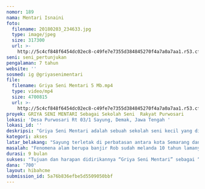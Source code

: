 ```yaml
---
nomor: 189
nama: Mentari Isnaini
foto:
  filename: 20180203_234633.jpg
  type: image/jpeg
  size: 317300
  url: >-
    http://5c4cf848f6454dc02ec8-c49fe7e7355d384845270f4a7a0a7aa1.r53.cf2.rackcdn.com/dfafc336-41ea-4639-a72a-61fc5e4e42ec/20180203_234633.jpg
seni: seni_pertunjukan
pengalaman: 7 tahun
website: ''
sosmed: ig @griyasenimentari
file:
  filename: Griya Seni Mentari 5 Mb.mp4
  type: video/mp4
  size: 4700815
  url: >-
    http://5c4cf848f6454dc02ec8-c49fe7e7355d384845270f4a7a0a7aa1.r53.cf2.rackcdn.com/b0064ee1-31a1-4ab9-91c4-a3f99625f115/Griya%20Seni%20Mentari%205%20Mb.mp4
proyek: GRIYA SENI MENTARI Sebagai Sekolah Seni  Rakyat Purwosari
lokasi: 'Desa Purwosari Rt 03/1 Sayung, Demak, Jawa Tengah '
lokasi_id: ''
deskripsi: "Griya Seni Mentari adalah sebuah sekolah seni kecil yang didirikan untuk proses belajar mengajar dalam bidang seni tari dan seni rupa,  aktif sejak Desember 2016. Ide ini muncul karena saya ingin sekali mengembangkan sayap saya dalam bekarya membuat pertunjukan, dan berbagi ilmu tentang cara-cara menari dan berteater. Saya mulai mengajak sang suami Siswahyu Nugroho (29 tahun) untuk ikut terlibat dalam mengajar di kelas seni rupa, saya pun membentuk tim tari yang terdiri dari 5 orang perempuan yaitu saya Mentari Isnaini (25 tahun), beserta sahabat-sahabat saya bernama Jazirrotul Ma’na (18 tahun), Mufida Rahmayani (18 tahun), Fatcha Nurlaili Salfa (18 tahun) dan ibu tercinta saya Muniah (51 tahun).\r\n\tDengan program “Dana Hibah Untuk Perempuan Pelaku Seni” ini. Kami ingin membuat  sekolah seni yang tidak hanya memiliki kelas seni tari dan seni rupa, namun juga terdapat kelas seni musik, kelas teater dan kelas olah tubuh/yoga. Membangun sekolah seni ini menjadi lebih luas dan menarik lagi, serta mempunyai fasilitas yang lebih memadai. Dengan demikian saya akan menjadikan “Griya Seni Mentari” sebagai “Sekolah Seni Rakyat Purwosari”, agar masyarakat sadar bahwa sekolah seni ini bukan hanya milik saya dan tim, melainkan untuk mereka yang mau belajar, berdiskusi, serta membuat karya tentang seni."
kategori: akses
latar_belakang: "Sayung terletak di perbatasan antara kota Semarang dan Demak, sekolah seni kami berjarak 4 km dari pantai Morosari. Pasang air laut yang tinggi menyebabkan hampir sebagian besar rumah warga terendam banjir rob. Hal ini berdampak pada perubahan sosial dan ekonomi warga Desa Purwosari, seperti area bermain untuk anak-anak yang sudah semakin langka, tidak ada ruang untuk berekspresi bagi masyarakat di bidang seni, bahkan jarang sekali ada tempat bagi ibu-ibu untuk saling bersosialisasi.\r\nNampaknya banjir rob membuat ruang berkarya menjadi sempit, Griya Seni Mentari yang dibangun pada bulan November 2016 kini sudah terendam air rob, ruang untuk belajar dan berdiskusi sudah tak nyaman lagi sehingga kami para pelaku seni terhambat dalam menjalankan visi dan misi. \r\nSelain itu kami juga ingin mengembalikan semangat anak muda dalam berkreatifitas, pasalnya Kampoeng Pelangi yang sudah dibuat pada bulan Agustus 2017 di desa kami, kini sudah rusak akibat dari tingginya air rob.\r\nHal inilah yang membuat saya ingin memperbaiki sekolah kecil kami menjadi sebuah wadah untuk berkarya dan berdiskusi serta tempat belajar yang lebih layak lagi. Bukan hanya untuk kami para pelaku seni dalam mencapai visi misi namun juga akan memberikan sedikit solusi dan harapan bagi masyarakat di desa kami untuk bisa kembali berkarya."
masalah: "Fenomena alam berupa banjir Rob sudah melanda 10 tahun lamanya sehingga beban ekonomi yang ditanggung, membuat warga Desa Purwosari tak mampu lagi meninggikan rumah-rumah mereka, bahkan tak banyak pula yang pergi meninggalkan kediamannya begitu saja. Siapapun seperti tak sanggup melawan kondisi alam ini. Sekolah seni yang kami dirikan semakin membuat masyarakat tidak tertarik untuk bergabung, karena kondisi tempat yang tidak begitu luas dan sudah tidak nyaman lagi.\r\n\tMasalah berikutnya berkaitan dengan dana, kami sudah 4 kali meninggikan rumah dan beban ekonomi yang kami tanggung sudah sangat berat (Pasalnya kami terpaksa berhutang), namun rasa ingin mencapai visi misi semakin kuat. Sehingga kami harus membangun sekolah seni dengan kondisi yang lebih baik dan layak, agar warga Desa Purwosari khususnya anak-anak tertarik bergabung dalam berkegiatan seni.\r\nSaya percaya pada sebuah ayat yang mengatakan “Sesungguhnya Allah tidak akan merubah suatu kaum sebelum mereka mengubah keadaan mereka sendiri” (Qs.as-Ra’d:11). Dengan demikian bukan banjir Rob yang akan saya atasi, melainkan dengan memperbaiki kondisi sosial dan ekonomi warga Desa Purwosari, yaitu dengan menciptakan berbagai jenis karya dari warga desa, dikumpulkan, dipamerkan ,diekspos lalu berkembang menjadi sebuah “Desa Seni Purwosari”, dengan memanfaat kan tempat-tempat akibat banjir rob sebagai daya tarik."
durasi: 9 bulan
sukses: "Tujuan dan harapan didirikannya “Griya Seni Mentari” sebagai “Sekolah Seni Rakyat Purwosari” yaitu menciptakan ruang diskusi dan berkarya, menfasilitasi kegiatan belajar mengajar di bidang seni, mengubah  mindset warga terkait fenomena banjr rob, serta memperbaiki sosial dan ekonomi masyarakat Desa Purwosari.\r\n\tJika sudah ada wadah yang kuat untuk para pelaku seni maka hal ini akan menimbulkan antusiasme masyarakat serta akan melahirkan dan mendorong anak-anak muda untuk terus membuat karya yang dapat disajikan kepada seluruh warga desa maupun luar Desa. Jangka panjang dari berkegiatan seni ini akan bermuara pada terbentuknya “Desa Seni Rakyat Purwosari” sebagai salah satu destinasi wisata di Kabupaten Demak dengan memanfaatkan fenomena rob sebagai daya tarik."
dana: '700'
layout: hibahcme
submission_id: 5a76b836efbe5d5509050bbf
---
```


